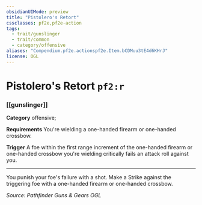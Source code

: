 ```yaml
---
obsidianUIMode: preview
title: "Pistolero's Retort"
cssclasses: pf2e,pf2e-action
tags:
  - trait/gunslinger
  - trait/common
  - category/offensive
aliases: "Compendium.pf2e.actionspf2e.Item.bCDMuu3tE4d6KHrJ"
license: OGL
---
```

# Pistolero's Retort `pf2:r`

### [[gunslinger]]

**Category** offensive; 




**Requirements** You're wielding a one-handed firearm or one-handed crossbow.

**Trigger** A foe within the first range increment of the one-handed firearm or one-handed crossbow you're wielding critically fails an attack roll against you.

* * *

You punish your foe's failure with a shot. Make a Strike against the triggering foe with a one-handed firearm or one-handed crossbow.

*Source: Pathfinder Guns & Gears*
*OGL*